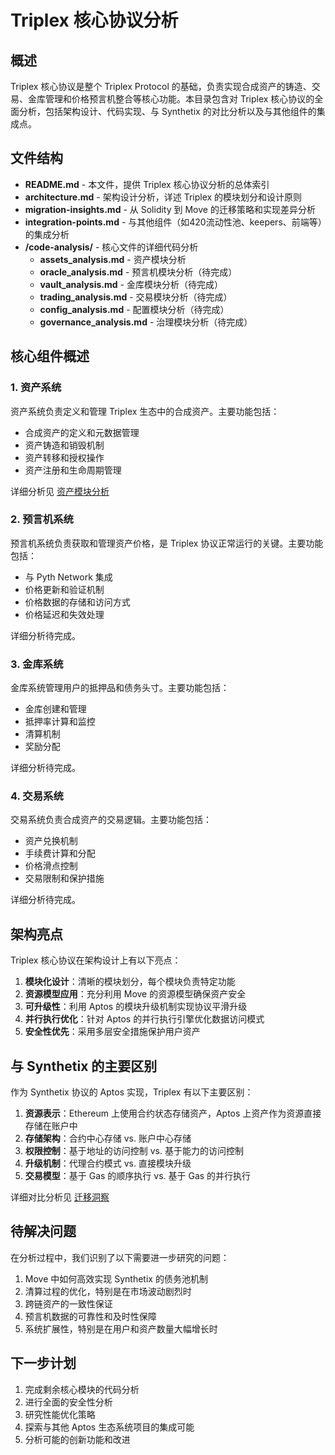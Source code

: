 # Triplex 核心协议分析

## 概述

Triplex 核心协议是整个 Triplex Protocol 的基础，负责实现合成资产的铸造、交易、金库管理和价格预言机整合等核心功能。本目录包含对 Triplex 核心协议的全面分析，包括架构设计、代码实现、与 Synthetix 的对比分析以及与其他组件的集成点。

## 文件结构

- **README.md** - 本文件，提供 Triplex 核心协议分析的总体索引
- **architecture.md** - 架构设计分析，详述 Triplex 的模块划分和设计原则
- **migration-insights.md** - 从 Solidity 到 Move 的迁移策略和实现差异分析
- **integration-points.md** - 与其他组件（如420流动性池、keepers、前端等）的集成分析
- **/code-analysis/** - 核心文件的详细代码分析
  - **assets_analysis.md** - 资产模块分析
  - **oracle_analysis.md** - 预言机模块分析（待完成）
  - **vault_analysis.md** - 金库模块分析（待完成）
  - **trading_analysis.md** - 交易模块分析（待完成）
  - **config_analysis.md** - 配置模块分析（待完成）
  - **governance_analysis.md** - 治理模块分析（待完成）

## 核心组件概述

### 1. 资产系统

资产系统负责定义和管理 Triplex 生态中的合成资产。主要功能包括：

- 合成资产的定义和元数据管理
- 资产铸造和销毁机制
- 资产转移和授权操作
- 资产注册和生命周期管理

详细分析见 [资产模块分析](./code-analysis/assets_analysis.md)

### 2. 预言机系统

预言机系统负责获取和管理资产价格，是 Triplex 协议正常运行的关键。主要功能包括：

- 与 Pyth Network 集成
- 价格更新和验证机制
- 价格数据的存储和访问方式
- 价格延迟和失效处理

详细分析待完成。

### 3. 金库系统

金库系统管理用户的抵押品和债务头寸。主要功能包括：

- 金库创建和管理
- 抵押率计算和监控
- 清算机制
- 奖励分配

详细分析待完成。

### 4. 交易系统

交易系统负责合成资产的交易逻辑。主要功能包括：

- 资产兑换机制
- 手续费计算和分配
- 价格滑点控制
- 交易限制和保护措施

详细分析待完成。

## 架构亮点

Triplex 核心协议在架构设计上有以下亮点：

1. **模块化设计**：清晰的模块划分，每个模块负责特定功能
2. **资源模型应用**：充分利用 Move 的资源模型确保资产安全
3. **可升级性**：利用 Aptos 的模块升级机制实现协议平滑升级
4. **并行执行优化**：针对 Aptos 的并行执行引擎优化数据访问模式
5. **安全性优先**：采用多层安全措施保护用户资产

## 与 Synthetix 的主要区别

作为 Synthetix 协议的 Aptos 实现，Triplex 有以下主要区别：

1. **资源表示**：Ethereum 上使用合约状态存储资产，Aptos 上资产作为资源直接存储在账户中
2. **存储架构**：合约中心存储 vs. 账户中心存储
3. **权限控制**：基于地址的访问控制 vs. 基于能力的访问控制
4. **升级机制**：代理合约模式 vs. 直接模块升级
5. **交易模型**：基于 Gas 的顺序执行 vs. 基于 Gas 的并行执行

详细对比分析见 [迁移洞察](./migration-insights.md)

## 待解决问题

在分析过程中，我们识别了以下需要进一步研究的问题：

1. Move 中如何高效实现 Synthetix 的债务池机制
2. 清算过程的优化，特别是在市场波动剧烈时
3. 跨链资产的一致性保证
4. 预言机数据的可靠性和及时性保障
5. 系统扩展性，特别是在用户和资产数量大幅增长时

## 下一步计划

1. 完成剩余核心模块的代码分析
2. 进行全面的安全性分析
3. 研究性能优化策略
4. 探索与其他 Aptos 生态系统项目的集成可能
5. 分析可能的创新功能和改进 